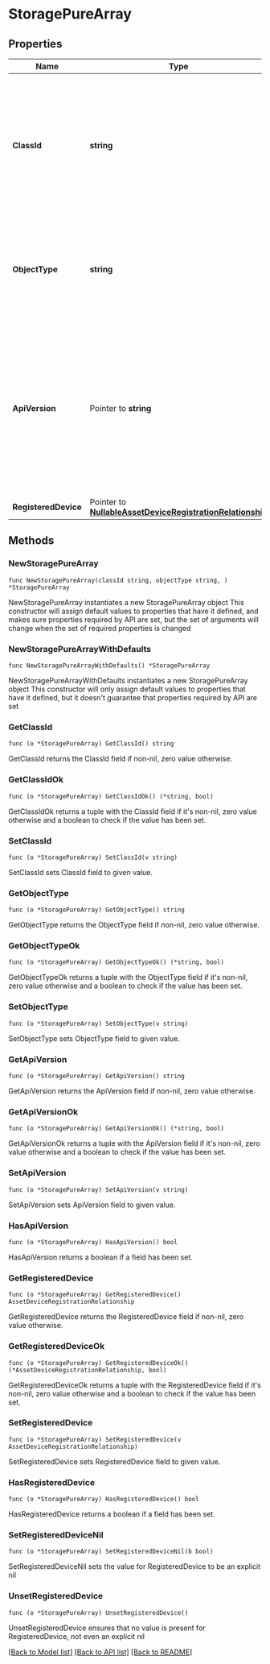 # StoragePureArray

## Properties

Name | Type | Description | Notes
------------ | ------------- | ------------- | -------------
**ClassId** | **string** | The fully-qualified name of the instantiated, concrete type. This property is used as a discriminator to identify the type of the payload when marshaling and unmarshaling data. | [default to "storage.PureArray"]
**ObjectType** | **string** | The fully-qualified name of the instantiated, concrete type. The value should be the same as the &#39;ClassId&#39; property. | [default to "storage.PureArray"]
**ApiVersion** | Pointer to **string** | Major version of REST API supported by the Pure storage array. Will be used as constraint for implementation tasks. If REST API version is less than 2.4, then this property returns the major version 1, else returns 2. | [optional] [readonly] 
**RegisteredDevice** | Pointer to [**NullableAssetDeviceRegistrationRelationship**](AssetDeviceRegistrationRelationship.md) |  | [optional] 

## Methods

### NewStoragePureArray

`func NewStoragePureArray(classId string, objectType string, ) *StoragePureArray`

NewStoragePureArray instantiates a new StoragePureArray object
This constructor will assign default values to properties that have it defined,
and makes sure properties required by API are set, but the set of arguments
will change when the set of required properties is changed

### NewStoragePureArrayWithDefaults

`func NewStoragePureArrayWithDefaults() *StoragePureArray`

NewStoragePureArrayWithDefaults instantiates a new StoragePureArray object
This constructor will only assign default values to properties that have it defined,
but it doesn't guarantee that properties required by API are set

### GetClassId

`func (o *StoragePureArray) GetClassId() string`

GetClassId returns the ClassId field if non-nil, zero value otherwise.

### GetClassIdOk

`func (o *StoragePureArray) GetClassIdOk() (*string, bool)`

GetClassIdOk returns a tuple with the ClassId field if it's non-nil, zero value otherwise
and a boolean to check if the value has been set.

### SetClassId

`func (o *StoragePureArray) SetClassId(v string)`

SetClassId sets ClassId field to given value.


### GetObjectType

`func (o *StoragePureArray) GetObjectType() string`

GetObjectType returns the ObjectType field if non-nil, zero value otherwise.

### GetObjectTypeOk

`func (o *StoragePureArray) GetObjectTypeOk() (*string, bool)`

GetObjectTypeOk returns a tuple with the ObjectType field if it's non-nil, zero value otherwise
and a boolean to check if the value has been set.

### SetObjectType

`func (o *StoragePureArray) SetObjectType(v string)`

SetObjectType sets ObjectType field to given value.


### GetApiVersion

`func (o *StoragePureArray) GetApiVersion() string`

GetApiVersion returns the ApiVersion field if non-nil, zero value otherwise.

### GetApiVersionOk

`func (o *StoragePureArray) GetApiVersionOk() (*string, bool)`

GetApiVersionOk returns a tuple with the ApiVersion field if it's non-nil, zero value otherwise
and a boolean to check if the value has been set.

### SetApiVersion

`func (o *StoragePureArray) SetApiVersion(v string)`

SetApiVersion sets ApiVersion field to given value.

### HasApiVersion

`func (o *StoragePureArray) HasApiVersion() bool`

HasApiVersion returns a boolean if a field has been set.

### GetRegisteredDevice

`func (o *StoragePureArray) GetRegisteredDevice() AssetDeviceRegistrationRelationship`

GetRegisteredDevice returns the RegisteredDevice field if non-nil, zero value otherwise.

### GetRegisteredDeviceOk

`func (o *StoragePureArray) GetRegisteredDeviceOk() (*AssetDeviceRegistrationRelationship, bool)`

GetRegisteredDeviceOk returns a tuple with the RegisteredDevice field if it's non-nil, zero value otherwise
and a boolean to check if the value has been set.

### SetRegisteredDevice

`func (o *StoragePureArray) SetRegisteredDevice(v AssetDeviceRegistrationRelationship)`

SetRegisteredDevice sets RegisteredDevice field to given value.

### HasRegisteredDevice

`func (o *StoragePureArray) HasRegisteredDevice() bool`

HasRegisteredDevice returns a boolean if a field has been set.

### SetRegisteredDeviceNil

`func (o *StoragePureArray) SetRegisteredDeviceNil(b bool)`

 SetRegisteredDeviceNil sets the value for RegisteredDevice to be an explicit nil

### UnsetRegisteredDevice
`func (o *StoragePureArray) UnsetRegisteredDevice()`

UnsetRegisteredDevice ensures that no value is present for RegisteredDevice, not even an explicit nil

[[Back to Model list]](../README.md#documentation-for-models) [[Back to API list]](../README.md#documentation-for-api-endpoints) [[Back to README]](../README.md)


